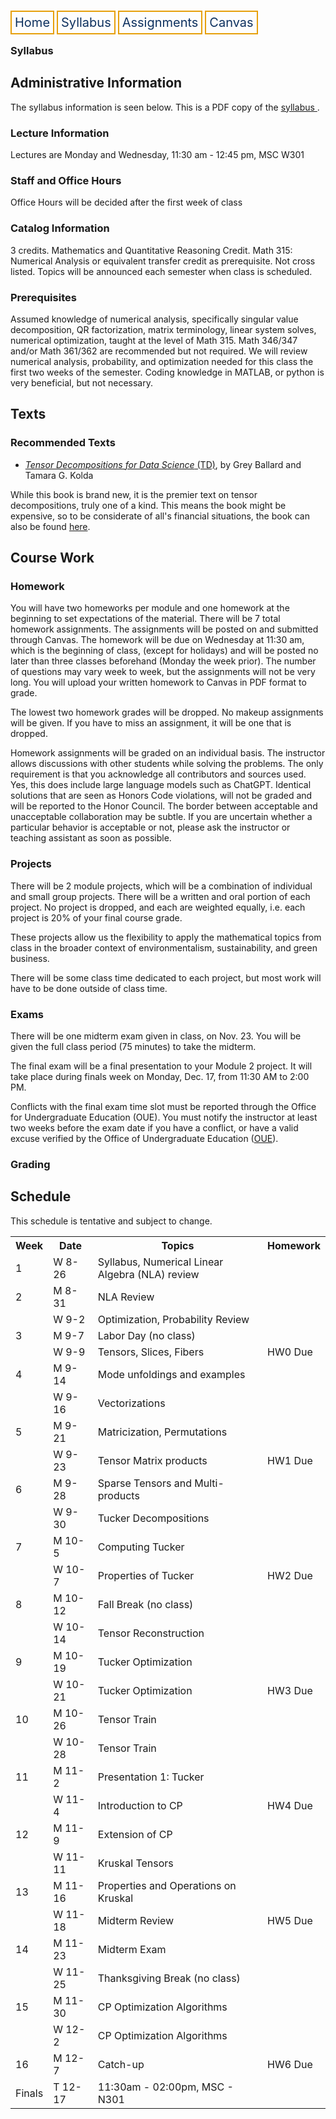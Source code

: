 <html lang="en-US">
<head>
<style>
th, td {
  border-style: none;

body {
  margin: 0;
  font-family: Arial, Helvetica, sans-serif;
}

.topnav {
  overflow: hidden;
  background-color: #333;
}

.topnav a {
  float: left;
  color: #0E315F;
  border:2px solid #E69F0A;
  text-align: center;
  padding: 20px 24px;
  text-decoration: none;
  font-size: 17px;
}

.topnav a:hover {
  background-color: #ddd;
  color: black;
}

.topnav a.active {
  background-color: #04AA6D;
  color: white;
}
}
</style>
</head>
<body>
 
  
 <div class= "topnav">
  <a style = "color: #0E315F; font-size: 20px; border: 2px solid #E69F0A; padding: 5px; text-decoration: none;" href="./home.html">Home</a>
  <a style = "color: #0E315F; font-size: 20px; border: 2px solid #E69F0A; padding: 5px; text-decoration: none;" href="./syllabus.html">Syllabus</a>
  <a style = "color: #0E315F; font-size: 20px; border: 2px solid #E69F0A; padding: 5px; text-decoration: none;" href="./assignments.html">Assignments</a>
  <a style = "color: #0E315F; font-size: 20px; border: 2px solid #E69F0A; padding: 5px; text-decoration: none;" href="https://canvas.emory.edu">Canvas</a>
  
 </div>

<section>
<article>
<h1>Syllabus</h1>
<h2> Administrative Information </h2>
<p>The syllabus information is seen below. This is a PDF copy of the <a href= "./files/2026fa_m485_syllabus.pdf"> syllabus </a>.</p>
<h3> Lecture Information</h3>
<p> Lectures are Monday and Wednesday, 11:30 am - 12:45 pm, MSC W301</p>
<h3> Staff and Office Hours </h3>
<p> Office Hours will be decided after the first week of class</p>
<h3> Catalog Information </h3>
<p> 3 credits. Mathematics and Quantitative Reasoning Credit. Math 315: Numerical Analysis or equivalent transfer credit as prerequisite. Not cross listed. Topics will be announced each semester when class is scheduled.</p>
<h3> Prerequisites</h3>
<p> Assumed knowledge of numerical analysis, specifically singular value decomposition, QR factorization, matrix terminology, linear system solves, numerical optimization, taught at the level of Math 315. Math 346/347 and/or Math 361/362 are recommended but not required. We will review numerical analysis, probability, and optimization needed for this class the first two weeks of the semester. Coding knowledge in MATLAB, or python is very beneficial, but not necessary.</p>
<h2> Texts </h2>
<h3> Recommended Texts </h3>
<ul>
  <li><a href = "./files/tensor_textbook.pdf"><i>Tensor Decompositions for Data Science</i> (TD)</a>, by Grey Ballard and Tamara G. Kolda</li>
</ul> 
<p> While this book is brand new, it is the premier text on tensor decompositions, truly one of a kind. This means the book might be expensive, so to be considerate of all's financial situations, the book can also be found <a href = "https://www.mathsci.ai/post/tensor-textbook-final-draft/"> here</a>. </p>


<h2> Course Work </h2>
<h3> Homework </h3>
<p> You will have two homeworks per module and one homework at the beginning to set expectations of the material. There will be 7 total homework assignments. The assignments will be posted on and submitted through Canvas. The homework will be due on Wednesday at 11:30 am, which is the beginning of class, (except for holidays) and will be posted no later than three classes beforehand (Monday the week prior). The number of questions may vary week to week, but the assignments will not be very long. You will upload your written homework to Canvas in PDF format to grade.</p>
<p>The lowest two homework grades will be dropped. No makeup assignments will be given. If you have to miss an assignment, it will be one that is dropped.</p>
<p> Homework assignments will be graded on an individual basis. The instructor allows discussions with other students while solving the problems. The only requirement is that you acknowledge all contributors and sources used. Yes, this does include large language models such as ChatGPT. Identical solutions that are seen as Honors Code violations, will not be graded and will be reported to the Honor Council. The border between acceptable and unacceptable collaboration may be subtle. If you are uncertain whether a particular behavior is acceptable or not, please ask the instructor or teaching assistant as soon as possible.</p>
<h3> Projects </h3>
<p> There will be 2 module projects, which will be a combination of individual and small group projects. There will be a written and oral portion of each project. No project is dropped, and each are weighted equally, i.e. each project is 20% of your final course grade.</p>
<p> These projects allow us the flexibility to apply the mathematical topics from class in the broader context of environmentalism, sustainability, and green business. </p>
<p> There will be some class time dedicated to each project, but most work will have to be done outside of class time. </p>
<h3> Exams </h3>
<p> There will be one midterm exam given in class, on Nov. 23. You will be given the full class period (75 minutes) to take the midterm.</p>
<p> The final exam will be a final presentation to your Module 2 project. It will take place during finals week on Monday, Dec. 17, from 11:30 AM to 2:00 PM.</p>
<p> Conflicts with the final exam time slot must be reported through the Office for Undergraduate Education (OUE). You must notify the instructor at least two weeks before the exam date if you have a conflict, or have a valid excuse verified by the Office of Undergraduate Education (<a href = "https://oue.college.emory.edu/">OUE</a>).</p>
<h3> Grading </h3>
<h2>Schedule</h2>
<p>This schedule is tentative and subject to change.</p>
  <table>
  <tr>
    <th>Week</th>
    <th>Date</th>
    <th>Topics</th>
    <th>Homework</th>
  </tr>
  <tr>
    <td>1</td>
    <td>W 8-26</td>
    <td>Syllabus, Numerical Linear Algebra (NLA) review</td>
    <td></td>
  </tr>
  <tr>
    <td>2</td>
    <td>M 8-31</td>
    <td>NLA Review</td>
    <td></td>
  </tr>
  <tr>
    <td></td>
    <td>W 9-2</td>
    <td>Optimization, Probability Review</td>
    <td></td>
  </tr>
  <tr>
    <td>3</td>
    <td>M 9-7</td>
    <td>Labor Day (no class)</td>
    <td></td>
  </tr>
  <tr>
    <td></td>
    <td>W 9-9</td>
    <td>Tensors, Slices, Fibers</td>
    <td>HW0 Due</td>
  </tr>
  <tr>
    <td>4</td>
    <td>M 9-14</td>
    <td>Mode unfoldings and examples</td>
    <td></td>
  </tr>
  <tr>
    <td></td>
    <td>W 9-16</td>
    <td>Vectorizations</td>
    <td></td>
  </tr>
  <tr>
    <td>5</td>
    <td>M 9-21</td>
    <td>Matricization, Permutations</td>
    <td></td>
  </tr>
  <tr>
    <td></td>
    <td>W 9-23</td>
    <td>Tensor Matrix products</td>
    <td>HW1 Due</td>
  </tr>
  <tr>
    <td>6</td>
    <td>M 9-28</td>
    <td>Sparse Tensors and Multi-products</td>
    <td></td>
  </tr> 
  <tr>
    <td></td>
    <td>W 9-30</td>
    <td>Tucker Decompositions</td>
    <td></td>
  </tr> 
  <tr>
    <td>7</td>
    <td>M 10-5</td>
    <td>Computing Tucker</td>
    <td></td>
  </tr>
  <tr>
    <td></td>
    <td>W 10-7</td>
    <td>Properties of Tucker</td>
    <td>HW2 Due</td>
  </tr>
  <tr>
    <td>8</td>
    <td>M 10-12</td>
    <td>Fall Break (no class)</td>
    <td></td>
  </tr>
  <tr>
    <td></td>
    <td>W 10-14</td>
    <td>Tensor Reconstruction</td>
    <td></td>
  </tr>
  <tr>
    <td>9</td>
    <td>M 10-19</td>
    <td>Tucker Optimization</td>
    <td></td>
  </tr>
  <tr>
    <td></td>
    <td>W 10-21</td>
    <td>Tucker Optimization</td>
    <td>HW3 Due</td>
  </tr>
  <tr>
    <td>10</td>
    <td>M 10-26</td>
    <td>Tensor Train</td>
    <td></td>
  </tr>
  <tr>
    <td></td>
    <td>W 10-28</td>
    <td>Tensor Train</td>
    <td></td>
  </tr>
  <tr>
    <td>11</td>
    <td>M 11-2</td>
    <td>Presentation 1: Tucker</td>
    <td></td>
  </tr>
  <tr>
    <td></td>
    <td>W 11-4</td>
    <td>Introduction to CP</td>
    <td>HW4 Due</td>
  </tr>
  <tr>
    <td>12</td>
    <td>M 11-9</td>
    <td>Extension of CP</td>
    <td></td>
  </tr> 
  <tr>
    <td></td>
    <td>W 11-11</td>
    <td>Kruskal Tensors</td>
    <td></td>
  </tr>
  <tr>
    <td>13</td>
    <td>M 11-16</td>
    <td>Properties and Operations on Kruskal</td>
    <td></td>
  </tr>
  <tr>
    <td></td>
    <td>W 11-18</td>
    <td>Midterm Review</td>
    <td>HW5 Due</td>
  </tr>
  <tr>
    <td>14</td>
    <td>M 11-23</td>
    <td>Midterm Exam</td>
    <td></td>
  </tr>
  <tr>
    <td></td>
    <td>W 11-25</td>
    <td>Thanksgiving Break (no class)</td>
    <td></td>
  </tr>
  <tr>
    <td>15</td>
    <td>M 11-30</td>
    <td>CP Optimization Algorithms</td>
    <td></td>
  </tr>
  <tr>
    <td></td>
    <td>W 12-2</td>
    <td>CP Optimization Algorithms</td>
    <td></td>
  </tr>
  <tr>
    <td>16</td>
    <td>M 12-7</td>
    <td>Catch-up</td>
    <td>HW6 Due</td>
  </tr>
  <tr>
    <td>Finals</td>
    <td>T 12-17</td>
    <td>11:30am - 02:00pm, MSC - N301</td>
    <td></td>
  </tr>
</table>
  </article>
</section>


</body>
</html>